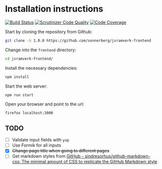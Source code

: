 # Installation instructions

[![Build Status](https://travis-ci.org/sonnerberg/jsramverk-frontend.svg?branch=master)](https://travis-ci.org/sonnerberg/jsramverk-frontend)
[![Scrutinizer Code Quality](https://scrutinizer-ci.com/g/sonnerberg/jsramverk-frontend/badges/quality-score.png?b=master)](https://scrutinizer-ci.com/g/sonnerberg/jsramverk-frontend/?branch=master)
[![Code Coverage](https://scrutinizer-ci.com/g/sonnerberg/jsramverk-frontend/badges/coverage.png?b=master)](https://scrutinizer-ci.com/g/sonnerberg/jsramverk-frontend/?branch=master)

Start by cloning the repository from Github:

```bash
git clone -b 1.0.0 https://github.com/sonnerberg/jsramverk-frontend
```

Change into the `frontend` directory:

```bash
cd jsramverk-frontend/
```

Install the necessary dependencies:

```bash
npm install
```

Start the web server:

```bash
npm run start
```

Open your browser and point to the url:

```bash
firefox localhost:3000
```

## TODO

- [ ] Validate input fields with `yup`
- [ ] Use Formik for all inputs
- [x] ~~Change page title when going to different pages~~
- [ ] Get markdown styles from [GitHub - sindresorhus/github-markdown-css: The minimal amount of CSS to replicate the GitHub Markdown style](https://github.com/sindresorhus/github-markdown-css)